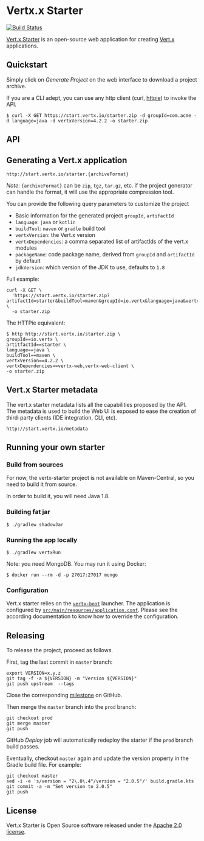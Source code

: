 # Vertx.x Starter

[![Build Status](https://github.com/vert-x3/vertx-starter/workflows/CI/badge.svg)](https://github.com/vert-x3/vertx-starter/actions?query=workflow%3ACI)

[Vert.x Starter](http://start.vertx.io) is an open-source web application for creating [Vert.x](https://vertx.io/) applications.

## Quickstart

Simply click on _Generate Project_ on the web interface to download a project archive.

If you are a CLI adept, you can use any http client (curl, [httpie](https://httpie.org/)) to invoke the API.

```
$ curl -X GET https://start.vertx.io/starter.zip -d groupId=com.acme -d language=java -d vertxVersion=4.2.2 -o starter.zip
```

## API

## Generating a Vert.x application

```
http://start.vertx.io/starter.{archiveFormat}
```

*Note*: `{archiveFormat}` can be `zip`, `tgz`, `tar.gz`, etc. if the project generator can handle the format, it will use the appropriate compression tool.

You can provide the following query parameters to customize the project

- Basic information for the generated project `groupId`, `artifactId`
- `language`: `java` or `kotlin`
- `buildTool`: `maven` or `gradle` build tool
- `vertxVersion`: the Vert.x version
- `vertxDependencies`: a comma separated list of artifactIds of the vert.x modules
- `packageName`: code package name, derived from `groupId` and `artifactId` by default
- `jdkVersion`: which version of the JDK to use, defaults to `1.8`

Full example:

```
curl -X GET \
  'https://start.vertx.io/starter.zip?artifactId=starter&buildTool=maven&groupId=io.vertx&language=java&vertxDependencies=&vertxVersion=4.2.2' \
  -o starter.zip
```

The HTTPie equivalent:

```
$ http http://start.vertx.io/starter.zip \
groupId==io.vertx \
artitfactId==starter \
language==java \
buildTool==maven \
vertxVersion==4.2.2 \
vertxDependencies==vertx-web,vertx-web-client \
-o starter.zip
```

## Vert.x Starter metadata

The vert.x starter metadata lists all the capabilities proposed by the API. The metadata is used to build the Web UI is exposed to ease the creation of third-party clients (IDE integration, CLI, etc).

```
http://start.vertx.io/metadata
```

## Running your own starter

### Build from sources

For now, the vertx-starter project is not available on Maven-Central, so you need to build it from source.

In order to build it, you will need Java 1.8.

### Building fat jar

```
$ ./gradlew shadowJar
```

### Running the app locally

```
$ ./gradlew vertxRun
```

Note: you need MongoDB.
You may run it using Docker:

```
$ docker run --rm -d -p 27017:27017 mongo
```

### Configuration

Vert.x starter relies on the [`vertx-boot`](https://github.com/jponge/vertx-boot) launcher.
The application is configured by [`src/main/resources/application.conf`](./src/main/resources/application.conf).
Please see the according documentation to know how to override the configuration.

## Releasing

To release the project, proceed as follows.

First, tag the last commit in `master` branch:

```
export VERSION=x.y.z
git tag -f -a ${VERSION} -m "Version ${VERSION}"
git push upstream  --tags
```

Close the corresponding [milestone](https://github.com/vert-x3/vertx-starter/milestones) on GitHub.

Then merge the `master` branch into the `prod` branch:

```
git checkout prod
git merge master
git push
```

GitHub _Deploy_ job will automatically redeploy the starter if the `prod` branch build passes.

Eventually, checkout `master` again and update the version property in the Gradle build file.
For example:

```
git checkout master
sed -i -e 's/version = "2\.0\.4"/version = "2.0.5"/' build.gradle.kts
git commit -a -m "Set version to 2.0.5"
git push
```

## License

Vert.x Starter is Open Source software released under the [Apache 2.0 license](http://www.apache.org/licenses/LICENSE-2.0.html).
